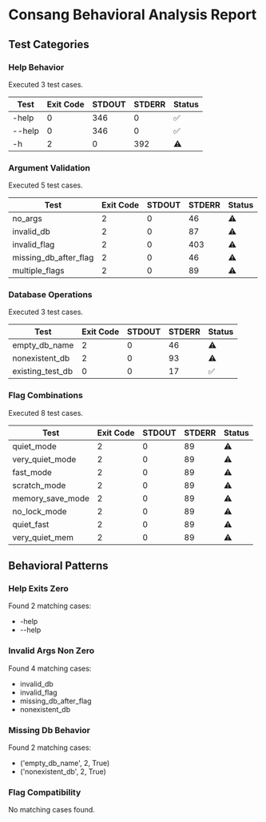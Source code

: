 # Consang Behavioral Analysis Report

## Test Categories

### Help Behavior

Executed 3 test cases.

| Test | Exit Code | STDOUT | STDERR | Status |
|------|-----------|--------|--------|---------|
| -help | 0 | 346 | 0 | ✅ |
| --help | 0 | 346 | 0 | ✅ |
| -h | 2 | 0 | 392 | ⚠️ |

### Argument Validation

Executed 5 test cases.

| Test | Exit Code | STDOUT | STDERR | Status |
|------|-----------|--------|--------|---------|
| no_args | 2 | 0 | 46 | ⚠️ |
| invalid_db | 2 | 0 | 87 | ⚠️ |
| invalid_flag | 2 | 0 | 403 | ⚠️ |
| missing_db_after_flag | 2 | 0 | 46 | ⚠️ |
| multiple_flags | 2 | 0 | 89 | ⚠️ |

### Database Operations

Executed 3 test cases.

| Test | Exit Code | STDOUT | STDERR | Status |
|------|-----------|--------|--------|---------|
| empty_db_name | 2 | 0 | 46 | ⚠️ |
| nonexistent_db | 2 | 0 | 93 | ⚠️ |
| existing_test_db | 0 | 0 | 17 | ✅ |

### Flag Combinations

Executed 8 test cases.

| Test | Exit Code | STDOUT | STDERR | Status |
|------|-----------|--------|--------|---------|
| quiet_mode | 2 | 0 | 89 | ⚠️ |
| very_quiet_mode | 2 | 0 | 89 | ⚠️ |
| fast_mode | 2 | 0 | 89 | ⚠️ |
| scratch_mode | 2 | 0 | 89 | ⚠️ |
| memory_save_mode | 2 | 0 | 89 | ⚠️ |
| no_lock_mode | 2 | 0 | 89 | ⚠️ |
| quiet_fast | 2 | 0 | 89 | ⚠️ |
| very_quiet_mem | 2 | 0 | 89 | ⚠️ |

## Behavioral Patterns

### Help Exits Zero
Found 2 matching cases:
- -help
- --help

### Invalid Args Non Zero
Found 4 matching cases:
- invalid_db
- invalid_flag
- missing_db_after_flag
- nonexistent_db

### Missing Db Behavior
Found 2 matching cases:
- ('empty_db_name', 2, True)
- ('nonexistent_db', 2, True)

### Flag Compatibility
No matching cases found.

